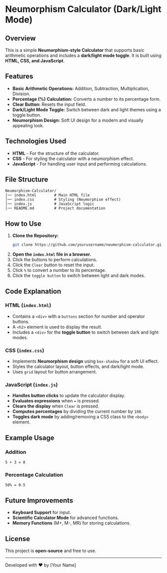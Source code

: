 # Neumorphism Calculator (Dark/Light Mode)

## Overview
This is a simple **Neumorphism-style Calculator** that supports basic arithmetic operations and includes a **dark/light mode toggle**. It is built using **HTML, CSS, and JavaScript**.

## Features
- **Basic Arithmetic Operations:** Addition, Subtraction, Multiplication, Division.
- **Percentage (%) Calculation:** Converts a number to its percentage form.
- **Clear Button:** Resets the input field.
- **Dark/Light Mode Toggle:** Switch between dark and light themes using a toggle button.
- **Neumorphism Design:** Soft UI design for a modern and visually appealing look.

## Technologies Used
- **HTML** - For the structure of the calculator.
- **CSS** - For styling the calculator with a neumorphism effect.
- **JavaScript** - For handling user input and performing calculations.

## File Structure
```
Neumorphism-Calculator/
│── index.html        # Main HTML file
│── index.css         # Styling (Neumorphism effect)
│── index.js          # JavaScript logic
│── README.md         # Project documentation
```

## How to Use
1. **Clone the Repository:**
   ```sh
   git clone https://github.com/yourusername/neumorphism-calculator.git
   ```
2. **Open the `index.html` file in a browser.**
3. Click the buttons to perform calculations.
4. Click the `Clear` button to reset the input.
5. Click `%` to convert a number to its percentage.
6. Click the `toggle button` to switch between light and dark modes.

## Code Explanation
### HTML (`index.html`)
- Contains a `<div>` with a `buttons` section for number and operator buttons.
- A `<h2>` element is used to display the result.
- Includes a `<div>` for the **toggle button** to switch between dark and light modes.

### CSS (`index.css`)
- Implements **Neumorphism design** using `box-shadow` for a soft UI effect.
- Styles the calculator layout, button effects, and dark/light mode.
- Uses `grid` layout for button arrangement.

### JavaScript (`index.js`)
- **Handles button clicks** to update the calculator display.
- **Evaluates expressions** when `=` is pressed.
- **Clears the display** when `Clear` is pressed.
- **Computes percentages** by dividing the current number by `100`.
- **Toggles dark mode** by adding/removing a CSS class to the `<body>` element.

## Example Usage
### Addition
```
5 + 3 = 8
```
### Percentage Calculation
```
50% = 0.5
```

## Future Improvements
- **Keyboard Support** for input.
- **Scientific Calculator Mode** for advanced functions.
- **Memory Functions** (M+, M-, MR) for storing calculations.

## License
This project is **open-source** and free to use.

---
Developed with ❤️ by [Your Name]

